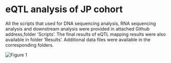 # eQTL analysis of JP cohort

All the scripts that used for DNA sequencing analysis, RNA sequencing analysis and downstream analysis were provided in attached Github address,folder ’Scripts’. The final results of eQTL mapping results were also available in folder ’Results’. Additional data files were available in the corresponding folders. 

![Figure 1](https://github.com/user-attachments/assets/ab16088e-89b0-4c24-b347-d916e891099e)
